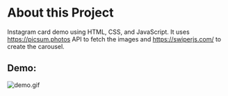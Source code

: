 # About this Project

Instagram card demo using HTML, CSS, and JavaScript.
It uses https://picsum.photos API to fetch the images and https://swiperjs.com/ to create the carousel.

## Demo:
![demo.gif](demo.gif)
